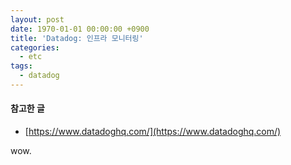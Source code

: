 ```yaml
---
layout: post
date: 1970-01-01 00:00:00 +0900
title: 'Datadog: 인프라 모니터링'
categories:
  - etc
tags:
  - datadog
---
```


#### 참고한 글
- [https://www.datadoghq.com/](https://www.datadoghq.com/)


wow.
